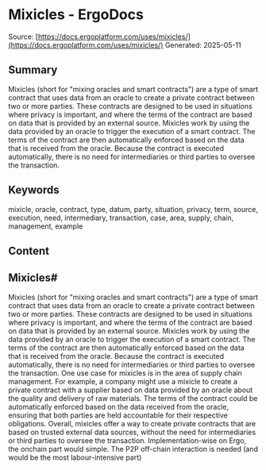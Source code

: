 # Mixicles - ErgoDocs
Source: [https://docs.ergoplatform.com/uses/mixicles/](https://docs.ergoplatform.com/uses/mixicles/)
Generated: 2025-05-11

## Summary
Mixicles (short for "mixing oracles and smart contracts") are a type of smart contract that uses data from an oracle to create a private contract between two or more parties. These contracts are designed to be used in situations where privacy is important, and where the terms of the contract are based on data that is provided by an external source. Mixicles work by using the data provided by an oracle to trigger the execution of a smart contract. The terms of the contract are then automatically enforced based on the data that is received from the oracle. Because the contract is executed automatically, there is no need for intermediaries or third parties to oversee the transaction.

## Keywords
mixicle, oracle, contract, type, datum, party, situation, privacy, term, source, execution, need, intermediary, transaction, case, area, supply, chain, management, example

## Content
## Mixicles#
Mixicles (short for "mixing oracles and smart contracts") are a type of smart contract that uses data from an oracle to create a private contract between two or more parties. These contracts are designed to be used in situations where privacy is important, and where the terms of the contract are based on data that is provided by an external source.
Mixicles work by using the data provided by an oracle to trigger the execution of a smart contract. The terms of the contract are then automatically enforced based on the data that is received from the oracle. Because the contract is executed automatically, there is no need for intermediaries or third parties to oversee the transaction.
One use case for mixicles is in the area of supply chain management. For example, a company might use a mixicle to create a private contract with a supplier based on data provided by an oracle about the quality and delivery of raw materials. The terms of the contract could be automatically enforced based on the data received from the oracle, ensuring that both parties are held accountable for their respective obligations.
Overall, mixicles offer a way to create private contracts that are based on trusted external data sources, without the need for intermediaries or third parties to oversee the transaction.
Implementation-wise on Ergo, the onchain part would simple. The P2P off-chain interaction is needed (and would be the most labour-intensive part)
